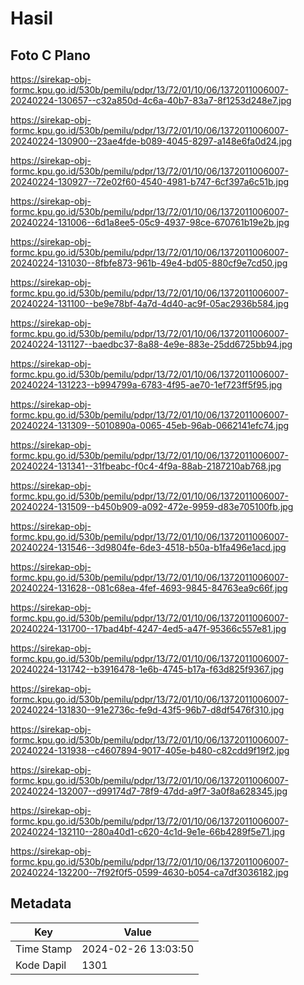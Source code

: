 # Hasil

## Foto C Plano

https://sirekap-obj-formc.kpu.go.id/530b/pemilu/pdpr/13/72/01/10/06/1372011006007-20240224-130657--c32a850d-4c6a-40b7-83a7-8f1253d248e7.jpg

https://sirekap-obj-formc.kpu.go.id/530b/pemilu/pdpr/13/72/01/10/06/1372011006007-20240224-130900--23ae4fde-b089-4045-8297-a148e6fa0d24.jpg

https://sirekap-obj-formc.kpu.go.id/530b/pemilu/pdpr/13/72/01/10/06/1372011006007-20240224-130927--72e02f60-4540-4981-b747-6cf397a6c51b.jpg

https://sirekap-obj-formc.kpu.go.id/530b/pemilu/pdpr/13/72/01/10/06/1372011006007-20240224-131006--6d1a8ee5-05c9-4937-98ce-670761b19e2b.jpg

https://sirekap-obj-formc.kpu.go.id/530b/pemilu/pdpr/13/72/01/10/06/1372011006007-20240224-131030--8fbfe873-961b-49e4-bd05-880cf9e7cd50.jpg

https://sirekap-obj-formc.kpu.go.id/530b/pemilu/pdpr/13/72/01/10/06/1372011006007-20240224-131100--be9e78bf-4a7d-4d40-ac9f-05ac2936b584.jpg

https://sirekap-obj-formc.kpu.go.id/530b/pemilu/pdpr/13/72/01/10/06/1372011006007-20240224-131127--baedbc37-8a88-4e9e-883e-25dd6725bb94.jpg

https://sirekap-obj-formc.kpu.go.id/530b/pemilu/pdpr/13/72/01/10/06/1372011006007-20240224-131223--b994799a-6783-4f95-ae70-1ef723ff5f95.jpg

https://sirekap-obj-formc.kpu.go.id/530b/pemilu/pdpr/13/72/01/10/06/1372011006007-20240224-131309--5010890a-0065-45eb-96ab-0662141efc74.jpg

https://sirekap-obj-formc.kpu.go.id/530b/pemilu/pdpr/13/72/01/10/06/1372011006007-20240224-131341--31fbeabc-f0c4-4f9a-88ab-2187210ab768.jpg

https://sirekap-obj-formc.kpu.go.id/530b/pemilu/pdpr/13/72/01/10/06/1372011006007-20240224-131509--b450b909-a092-472e-9959-d83e705100fb.jpg

https://sirekap-obj-formc.kpu.go.id/530b/pemilu/pdpr/13/72/01/10/06/1372011006007-20240224-131546--3d9804fe-6de3-4518-b50a-b1fa496e1acd.jpg

https://sirekap-obj-formc.kpu.go.id/530b/pemilu/pdpr/13/72/01/10/06/1372011006007-20240224-131628--081c68ea-4fef-4693-9845-84763ea9c66f.jpg

https://sirekap-obj-formc.kpu.go.id/530b/pemilu/pdpr/13/72/01/10/06/1372011006007-20240224-131700--17bad4bf-4247-4ed5-a47f-95366c557e81.jpg

https://sirekap-obj-formc.kpu.go.id/530b/pemilu/pdpr/13/72/01/10/06/1372011006007-20240224-131742--b3916478-1e6b-4745-b17a-f63d825f9367.jpg

https://sirekap-obj-formc.kpu.go.id/530b/pemilu/pdpr/13/72/01/10/06/1372011006007-20240224-131830--91e2736c-fe9d-43f5-96b7-d8df5476f310.jpg

https://sirekap-obj-formc.kpu.go.id/530b/pemilu/pdpr/13/72/01/10/06/1372011006007-20240224-131938--c4607894-9017-405e-b480-c82cdd9f19f2.jpg

https://sirekap-obj-formc.kpu.go.id/530b/pemilu/pdpr/13/72/01/10/06/1372011006007-20240224-132007--d99174d7-78f9-47dd-a9f7-3a0f8a628345.jpg

https://sirekap-obj-formc.kpu.go.id/530b/pemilu/pdpr/13/72/01/10/06/1372011006007-20240224-132110--280a40d1-c620-4c1d-9e1e-66b4289f5e71.jpg

https://sirekap-obj-formc.kpu.go.id/530b/pemilu/pdpr/13/72/01/10/06/1372011006007-20240224-132200--7f92f0f5-0599-4630-b054-ca7df3036182.jpg


## Metadata

| Key        | Value               |
| ---------- | ------------------- |
| Time Stamp | 2024-02-26 13:03:50 |
| Kode Dapil | 1301                |



